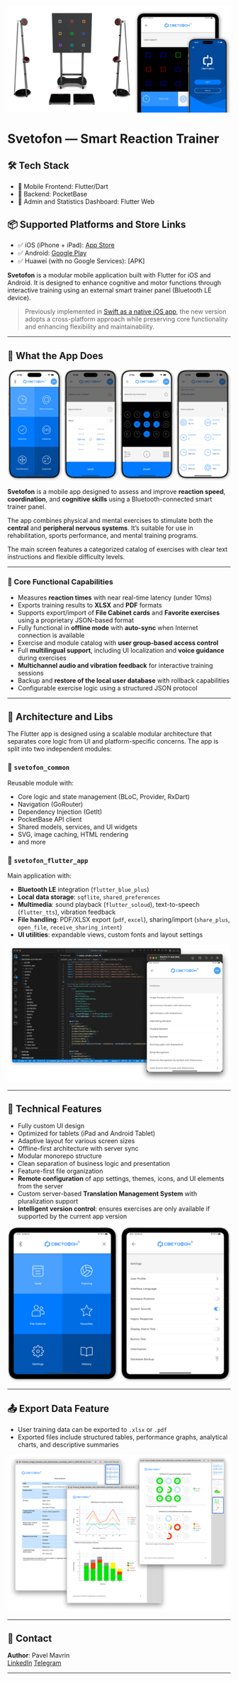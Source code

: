 ![Svetofon Smart Trainer](https://github.com/mavrinpn/Svetofon-App-Flutter/raw/main/img/Svetoton_cover.jpeg)

# Svetofon — Smart Reaction Trainer

## 🛠️ Tech Stack

- 🧩 Mobile Frontend: Flutter/Dart
- 🧩 Backend: PocketBase
- 🧩 Admin and Statistics Dashboard: Flutter Web

## 📦 Supported Platforms and Store Links

- ✅ iOS (iPhone + iPad): [App Store](https://apps.apple.com/en/app/svetofon/id6737197083)
- ✅ Android: [Google Play]()
- ✅ Huawei (with no Google Services): [APK]

**Svetofon** is a modular mobile application built with Flutter for iOS and Android. It is designed to enhance cognitive and motor functions through interactive training using an external smart trainer panel (Bluetooth LE device).

> Previously implemented in [Swift as a native iOS app](https://github.com/mavrinpn/Svetofon-App-Swift), the new version adopts a cross-platform approach while preserving core functionality and enhancing flexibility and maintainability.

---

## 📱 What the App Does

![Svetofon](https://github.com/mavrinpn/Svetofon-App-Flutter/raw/main/img/Svetofon3_iPhone.png)

**Svetofon** is a mobile app designed to assess and improve **reaction speed**, **coordination**, and **cognitive skills** using a Bluetooth-connected smart trainer panel.

The app combines physical and mental exercises to stimulate both the **central** and **peripheral nervous systems**. It’s suitable for use in rehabilitation, sports performance, and mental training programs.

The main screen features a categorized catalog of exercises with clear text instructions and flexible difficulty levels.

---

### 🧩 Core Functional Capabilities

- Measures **reaction times** with near real-time latency (under 10ms)
- Exports training results to **XLSX** and **PDF** formats
- Supports export/import of **File Cabinet cards** and **Favorite exercises** using a proprietary JSON-based format
- Fully functional in **offline mode** with **auto-sync** when Internet connection is available
- Exercise and module catalog with **user group-based access control**
- Full **multilingual support**, including UI localization and **voice guidance** during exercises
- **Multichannel audio and vibration feedback** for interactive training sessions
- Backup and **restore of the local user database** with rollback capabilities
- Configurable exercise logic using a structured JSON protocol

---

## 🧠 Architecture and Libs

The Flutter app is designed using a scalable modular architecture that separates core logic from UI and platform-specific concerns.
The app is split into two independent modules:

### **🧩 `svetofon_common`**

Reusable module with:
- Core logic and state management (BLoC, Provider, RxDart)
- Navigation (GoRouter)
- Dependency Injection (GetIt)
- PocketBase API client
- Shared models, services, and UI widgets
- SVG, image caching, HTML rendering
- and more

### **📲 `svetofon_flutter_app`**

Main application with:
- **Bluetooth LE** integration (`flutter_blue_plus`)
- **Local data storage**: `sqflite`, `shared_preferences`
- **Multimedia**: sound playback (`flutter_soloud`), text-to-speech (`flutter_tts`), vibration feedback
- **File handling**: PDF/XLSX export (`pdf`, `excel`), sharing/import (`share_plus`, `open_file`, `receive_sharing_intent`)
- **UI utilities**: expandable views, custom fonts and layout settings

![VS Code](https://github.com/mavrinpn/Svetofon-App-Flutter/raw/main/img/vscode.png)

---

## 🔧 Technical Features

- Fully custom UI design
- Optimized for tablets (iPad and Android Tablet)
- Adaptive layout for various screen sizes
- Offline-first architecture with server sync
- Modular monorepo structure
- Clean separation of business logic and presentation
- Feature-first file organization
- **Remote configuration** of app settings, themes, icons, and UI elements from the server
- Custom server-based **Translation Management System** with pluralization support
- **Intelligent version control**: ensures exercises are only available if supported by the current app version

![Svetofon iPad](https://github.com/mavrinpn/Svetofon-App-Flutter/raw/main/img/Svetofon3_iPad.png)

---

## 📤 Export Data Feature

- User training data can be exported to `.xlsx` or `.pdf`
- Exported files include structured tables, performance graphs, analytical charts, and descriptive summaries

![Svetofon PDF Protocol](https://github.com/mavrinpn/Svetofon-App-Flutter/raw/main/img/protocol.png)

---

## 📇 Contact

**Author**: Pavel Mavrin  
[LinkedIn](https://www.linkedin.com/in/mavrinpn/)
[Telegram](https://t.me/mavrinpn)

---
